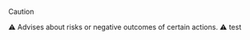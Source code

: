 > [!CAUTION]
> :warning: Advises about risks or negative outcomes of certain actions. :warning:
> test


